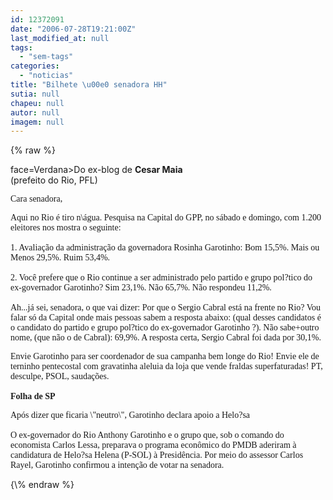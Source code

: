 ```yaml
---
id: 12372091
date: "2006-07-28T19:21:00Z"
last_modified_at: null
tags:
  - "sem-tags"
categories:
  - "noticias"
title: "Bilhete \u00e0 senadora HH"
sutia: null
chapeu: null
autor: null
imagem: null
---
```

{\% raw %}
<p><P><FONT</p>
<p> face=Verdana>Do ex-blog de <STRONG>Cesar Maia</STRONG><BR>(prefeito do Rio, PFL)</FONT></P></p>
<p><P><FONT face=Verdana>Cara senadora,</FONT></P></p>
<p><P><FONT face=Verdana>Aqui no Rio é tiro n\água. Pesquisa na Capital do GPP, no sábado e domingo, com 1.200 eleitores nos mostra o seguinte:<BR><BR>1. Avaliação da administração da governadora Rosinha Garotinho: Bom 15,5%. Mais ou Menos 29,5%. Ruim 53,4%.<BR><BR>2. Você prefere que o Rio continue a ser administrado pelo partido e grupo pol?tico do ex-governador Garotinho? Sim 23,1%. Não 65,7%. Não respondeu 11,2%.<BR><BR>Ah...já sei, senadora, o que vai dizer: Por que o Sergio Cabral está na frente no Rio? Vou falar só da Capital onde mais pessoas sabem a resposta abaixo: (qual desses candidatos é o candidato do partido e grupo pol?tico do ex-governador Garotinho ?). Não sabe+outro nome, (que não o de Cabral): 69,9%. A resposta certa, Sergio Cabral foi dada por 30,1%.</FONT></P></p>
<p><P><FONT face=Verdana>Envie Garotinho para ser coordenador de sua campanha bem longe do Rio! Envie ele de terninho pentecostal com gravatinha aleluia da loja que vende fraldas superfaturadas! PT, desculpe, PSOL, saudações.<BR><BR></FONT><B><FONT face=Verdana>Folha de SP<BR></FONT></P></B></p>
<p><P><FONT face=Verdana>Após dizer que ficaria \"neutro\", Garotinho declara apoio a Helo?sa<BR><BR>O ex-governador do Rio Anthony Garotinho e o grupo que, sob o comando do economista Carlos Lessa, preparava o programa econômico do PMDB aderiram à candidatura de Helo?sa Helena (P-SOL) à Presidência. Por meio do assessor Carlos Rayel, Garotinho confirmou a intenção de votar na senadora.</FONT></P> </p>
{\% endraw %}